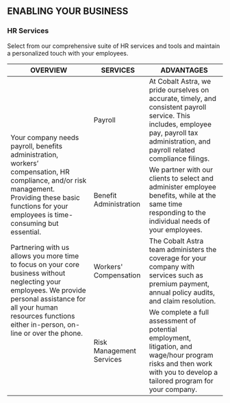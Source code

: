 ## ENABLING YOUR BUSINESS

### HR Services

Select from our comprehensive suite of HR services and tools and maintain a personalized touch with your employees.

<table>
  <thead>
    <tr>
      <th>OVERVIEW</th>
      <th>SERVICES</th>
      <th>ADVANTAGES</th>
    </tr>
  </thead>
  <tbody>
    <tr>
      <td rowspan="5">
        <p>Your company needs payroll, benefits administration, workers’ compensation, HR compliance, and/or risk management. Providing these basic functions for your employees is time-consuming but essential.</p>
        <p>Partnering with us allows you more time to focus on your core business without neglecting your employees. We provide personal assistance for all your human resources functions either in-person, on-line or over the phone.</p>
      </td>
    </tr>
    <tr>
      <td>Payroll</td>
      <td>At Cobalt Astra, we pride ourselves on accurate, timely, and consistent payroll service. This includes, employee pay, payroll tax administration, and payroll related compliance filings.</td>
    </tr>
    <tr>
      <td>Benefit Administration</td>
      <td>We partner with our clients to select and administer employee benefits, while at the same time responding to the individual needs of your employees.</td>
    </tr>
    <tr>
      <td>Workers' Compensation</td>
      <td>The Cobalt Astra team administers the coverage for your company with services such as premium payment, annual policy audits, and claim resolution.</td>
    </tr>
    <tr>
      <td>Risk Management Services</td>
      <td>We complete a full assessment of potential employment, litigation, and wage/hour program risks and then work with you to develop a tailored program for your company.</td>
    </tr>
  </tbody>
</table>
